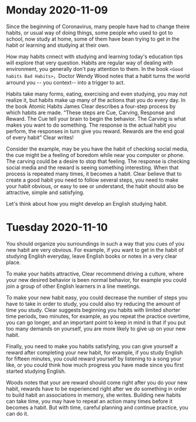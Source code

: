 # Monday 2020-11-09

Since the beginning of Coronavirus, many people have had to change theire habits, or usual way of doing things, some people who used to got to school, now study at home, some of them have bean trying to get in the habit or learning and studying at their own.

How may habits cnnect with studying and learning today\'s education tips will explore that very question. Habits are regular way of dealing  with environment, you generally don't pay attention to them. In the book `<Good habits Bad Habits>`，Doctor Wendy Wood notes that a habit turns the world arround you -- you context-- into a trigger to act.

Habits take many forms, eating, exercising and even studying, you may not realize it, but habits make up many of the actions that you do every day. In the book Atomic Habits James Clear describes a four-step process by which habits are made. “These steps are Cue, Carving, Response and Reward. The Cue tell your brain to begin the behavior. The Carving is what makes you want to do something. The response is the actual habit you perform, the responses in turn give you reward. Rewards are the end goal of every habit” Clear writes! 

Consider the example, may be you have the habit of checking social media, the cue might be a feeling of boredom while near you computer or phone. The carving could be a desire to stop that feeling. The response is checking social media and the reward is seeing something interesting. When that process is repeated many times, it becomes a habit. Clear believe that to create a good habit you need to follow several steps, you need to make your habit obvious, or easy to see or understand, the habit should also be attractive, simple and satisfying. 

Let's think about how you might develop an English studying habit.

# Tuesday 2020-11-10

You should organize you surroundings in such a way that you cues of you new habit are very obvious. For example, if you want to get in the habit of studying English everyday, leave English books or notes in a very clear place. 

To make your habits attractive, Clear recommend driving a culture, where your new desired behavior is been normal behavior, for example you could join a group of other English learners in a line meetings. 

To make your new habit easy, you could decrease the number of steps you have to take in order to study, you could also try reducing the amount of time you study. Clear suggests beginning you habits with limited shorter time periods, two minutes, for example, as you repeat the practice overtime, you can go longer, and an important point to keep in mind is that if you put too many demands on yourself, you are more likely to give up on your new habit. 

Finally, you need to make you habits satisfying, you can give yourself a reward after completing your new habit, for example, if you study English for fifteen minutes, you could reward yourself by listening to a song your like, or you could think how much progress you have made since you first started studying English.

Woods notes that your are reward should come right after you do your new habit, rewards have to be experienced right after we do something in order to build habit an associations in memory, she writes. Building new habits can take time, you may have to repeat an action many times before it becomes a habit. But with time, careful planning and continue practice, you can do it.